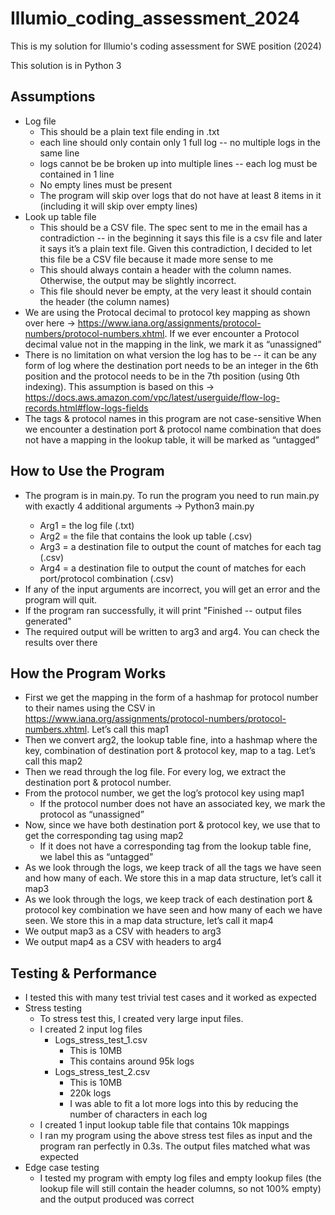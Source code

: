 # Illumio_coding_assessment_2024
This is my solution for Illumio's coding assessment for SWE position (2024)

This solution is in Python 3

## Assumptions
* Log file
    * This should be a plain text file ending in .txt
    * each line should only contain only 1 full log -- no multiple logs in the same line
    * logs cannot be be broken up into multiple lines -- each log must be contained in 1 line 
    * No empty lines must be present
    * The program will skip over logs that do not have at least 8 items in it (including it will skip over empty lines)
* Look up table file
    * This should be a CSV file. The spec sent to me in the email has a contradiction -- in the beginning it says this file is a csv file and later it says it’s a plain text file. Given this contradiction, I decided to let this file be a CSV file because it made more sense to me
    * This should always contain a header with the column names. Otherwise, the output may be slightly incorrect.
    * This file should never be empty, at the very least it should contain the header (the column names)
* We are using the Protocal decimal to protocol key mapping as shown over here → https://www.iana.org/assignments/protocol-numbers/protocol-numbers.xhtml. If we ever encounter a Protocol decimal value not in the mapping in the link, we mark it as “unassigned”
* There is no limitation on what version the log has to be -- it can be any form of log where the destination port needs to be an integer in the 6th position and the protocol needs to be in the 7th position (using 0th indexing). This assumption is based on this → https://docs.aws.amazon.com/vpc/latest/userguide/flow-log-records.html#flow-logs-fields 
* The tags & protocol names in this program are not case-sensitive
When we encounter a destination port & protocol name combination that does not have a mapping in the lookup table, it will be marked as “untagged”

## How to Use the Program 
* The program is in main.py. To run the program you need to run main.py with exactly 4 additional arguments → 
Python3 main.py <arg1> <arg2> <arg3> <arg4>
    * Arg1 = the log file (.txt)
    * Arg2 =  the file that contains the look up table (.csv)
    * Arg3 = a destination file to output the count of matches for each tag (.csv)
    * Arg4 = a destination file to output the count of matches for each port/protocol combination (.csv)
* If any of the input arguments are incorrect, you will get an error and the program will quit.
* If the program ran successfully, it will print "Finished -- output files generated"
* The required output will be written to arg3 and arg4. You can check the results over there

## How the Program Works
* First we get the mapping in the form of a hashmap for protocol number to their names using the CSV in https://www.iana.org/assignments/protocol-numbers/protocol-numbers.xhtml. Let’s call this map1 
* Then we convert arg2, the lookup table fine, into a hashmap where the key, combination of destination port & protocol key, map to a tag. Let’s call this map2
* Then we read through the log file. For every log, we extract the destination port & protocol number. 
* From the protocol number, we get the log’s protocol key using map1
    *  If the protocol number does not have an associated key, we mark the protocol as “unassigned”
* Now, since we have both destination port & protocol key, we use that to get the corresponding tag using map2
    * If it does not have a corresponding tag from the lookup table fine, we label this as “untagged”
* As we look through the logs, we keep track of all the tags we have seen and how many of each. We store this in a map data structure, let’s call it map3
* As we look through the logs, we keep track of each destination port & protocol key combination  we have seen and how many of each we have seen. We store this in a map data structure, let’s call it map4
* We output map3 as a CSV with headers to arg3
* We output map4 as a CSV with headers to arg4

## Testing & Performance 
* I tested this with many test trivial test cases and it worked as expected
* Stress testing 
    * To stress test this, I created very large input files.
    * I created 2 input log files
        * Logs_stress_test_1.csv
            * This is 10MB
            * This contains around 95k logs
        * Logs_stress_test_2.csv
            * This is 10MB
            * 220k logs
            * I was able to fit a lot more logs into this by reducing the number of characters in each log
    * I created 1 input lookup table file that contains 10k mappings
    * I ran my program using the above stress test files as input and the program ran perfectly in 0.3s. The output files matched what was expected
* Edge case testing
    * I tested my program with empty log files and empty lookup files (the lookup file will still contain the header columns, so not 100% empty) and the output produced was correct
